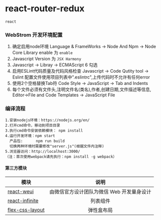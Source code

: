 # react-router-redux
```
react
```

### WebStrom 开发环境配置
1. 确定启用node环境 Language & FrameWorks -> Node And Npm -> Node Core Library enable 为 `enable`
2. Javascript Version 为 `JSX Harmony`
3. Javascript -> Libray -> ECMAScript 6 勾选
4. 启用ESLint代码质量及代码风格检查 Javascript -> Code Qutity tool -> Eslint
   配置文件使用项目列表中".eslintrc",上传代码时不允许有任何error
5. 使用2个空格替换Tab符 Code Style -> JavaScript -> Tab and Indents
6. 每个文件必须有文件头,注明文件名(类名),作者,创建日期,文件描述等信息, Editor->File and Code Templates -> JavaScript File


### 编译流程
```
1.安装nodejs环境：https://nodejs.org/en/
2.打开cmd命令，移动到项目目录
3.执行cmd命令安装依赖模块： npm install 
4.运行开发环境：npm start
  产品包:      npm run build
  切换两种环境时需要修改"server.js"(根据文件内注释)
5.浏览器访问：http://localhost:3000/
（注：首次使用webpack请先执行：npm install -g webpack）
```

#### 第三方模块

| 模块   |      说明
|----------|:-------------:|
| [react-weui](https://github.com/weui/react-weui) | 由微信官方设计团队为微信 Web 开发量身设计
| [react-infinite](https://github.com/seatgeek/react-infinite) | 列表组件
| [flex-css-layout](https://github.com/1340641314/flex-css-layout) | 弹性盒布局